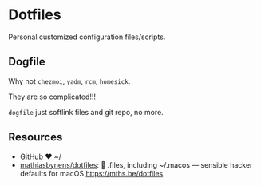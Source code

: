# Dotfiles

Personal customized configuration files/scripts.

## Dogfile

Why not `chezmoi`, `yadm`, `rcm`, `homesick`.

They are so complicated!!!

`dogfile` just softlink files and git repo, no more.

## Resources

- [GitHub ❤ ~/](https://dotfiles.github.io/utilities/)
- [mathiasbynens/dotfiles](https://github.com/mathiasbynens/dotfiles): 🔧 .files, including ~/.macos — sensible hacker defaults for macOS <https://mths.be/dotfiles>
